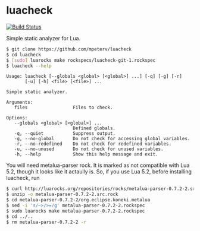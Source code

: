 # luacheck

[![Build Status](https://travis-ci.org/mpeterv/luacheck.png?branch=master)](https://travis-ci.org/mpeterv/luacheck)

Simple static analyzer for Lua. 

```bash
$ git clone https://github.com/mpeterv/luacheck
$ cd luacheck
$ [sudo] luarocks make rockspecs/luacheck-git-1.rockspec
$ luacheck --help
```

```
Usage: luacheck [--globals <global> [<global>] ...] [-q] [-g] [-r]
       [-u] [-h] <file> [<file>] ...

Simple static analyzer. 

Arguments: 
   files                 Files to check. 

Options: 
   --globals <global> [<global>] ...
                         Defined globals. 
   -q, --quiet           Suppress output. 
   -g, --no-global       Do not check for accessing global variables. 
   -r, --no-redefined    Do not check for redefined variables. 
   -u, --no-unused       Do not check for unused variables. 
   -h, --help            Show this help message and exit. 
```

You will need metalua-parser rock. It is marked as not compatible with Lua 5.2, though it looks like it actaully is. So, if you use Lua 5.2, before installing luacheck, run

```bash
$ curl http://luarocks.org/repositories/rocks/metalua-parser-0.7.2-2.src.rock > metalua-parser-0.7.2-2.src.rock
$ unzip -o metalua-parser-0.7.2-2.src.rock
$ cd metalua-parser-0.7.2-2/org.eclipse.koneki.metalua
$ sed -i 's/~>/>=/g' metalua-parser-0.7.2-2.rockspec
$ sudo luarocks make metalua-parser-0.7.2-2.rockspec
$ cd ../..
$ rm metalua-parser-0.7.2-2 -r
```
